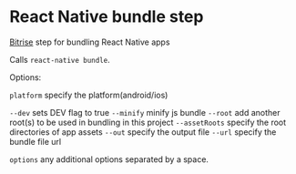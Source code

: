 # React Native bundle step

[Bitrise](https://bitrise.io) step for bundling React Native apps

Calls `react-native bundle`.

Options:

`platform` specify the platform(android/ios)

`--dev` sets DEV flag to true
`--minify` minify js bundle
`--root` add another root(s) to be used in bundling in this project
`--assetRoots` specify the root directories of app assets
`--out` specify the output file
`--url` specify the bundle file url

`options` any additional options separated by a space.
